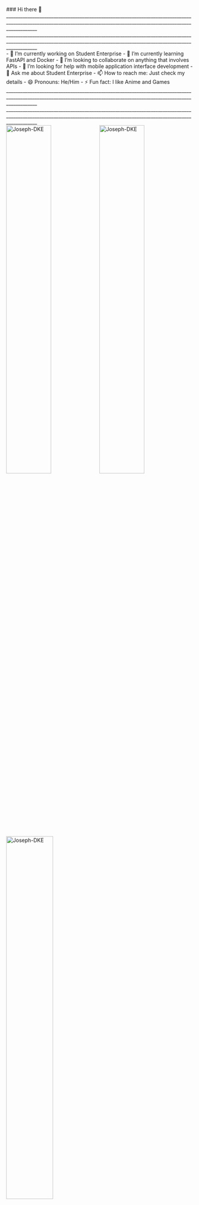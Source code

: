 <div>
  ### Hi there 👋
</div>
_________________________________________________________________________________________________________________________________________________________________________
_________________________________________________________________________________________________________________________________________________________________________
<div>
  - 🔭 I’m currently working on Student Enterprise
  - 🌱 I’m currently learning FastAPI and Docker
  - 👯 I’m looking to collaborate on anything that involves APIs
  - 🤔 I’m looking for help with mobile application interface development
  - 💬 Ask me about Student Enterprise
  - 📫 How to reach me: Just check my details
  - 😄 Pronouns: He/Him
  - ⚡ Fun fact: I like Anime and Games
</div>
_________________________________________________________________________________________________________________________________________________________________________
_________________________________________________________________________________________________________________________________________________________________________
<div>
  <img align="center" width="49%" src="https://github-readme-streak-stats.herokuapp.com/?user=Joseph-DKE" alt="Joseph-DKE" />
  <img align="center" width="49%"  src="https://github-readme-stats.vercel.app/api?username=Joseph-DKE&show_icons=true&locale=en" alt="Joseph-DKE" />
</div>
<div>
  <img align="center" width="50%" src="https://github-readme-stats.vercel.app/api/top-langs/?username=Joseph-DKE&theme=synthwave" alt="Joseph-DKE" />
</div>

